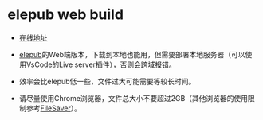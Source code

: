 # elepub web build

* [在线地址](https://taiyuuki.github.io/elepub-web-build/)

* [elepub](https://github.com/taiyuuki/elepub)的Web端版本，下载到本地也能用，但需要部署本地服务器（可以使用VsCode的Live server插件），否则会跨域报错。

* 效率会比elepub低一些，文件过大可能需要等较长时间。

* 请尽量使用Chrome浏览器，文件总大小不要超过2GB（其他浏览器的使用限制参考[FileSaver](https://github.com/eligrey/FileSaver.js)）。

